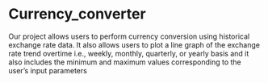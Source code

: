 # Currency_converter
Our project allows users to perform currency conversion using historical exchange rate data. It also allows users to plot a line graph of the exchange rate trend overtime i.e., weekly, monthly, quarterly, or yearly basis and it also includes the minimum and maximum values corresponding to the user’s input parameters
